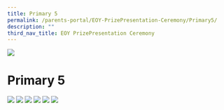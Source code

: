 ```yaml
---
title: Primary 5
permalink: /parents-portal/EOY-PrizePresentation-Ceremony/Primary5/
description: ""
third_nav_title: EOY PrizePresentation Ceremony
---
```

![](/images/banner.gif)

  
  
Primary 5
=========

![](/images/P51.png)
![](/images/P52.png)
![](/images/P53.png)
![](/images/P54.png)
![](/images/P55.png)
![](/images/P56.png)